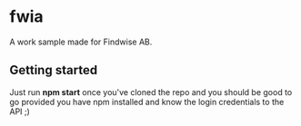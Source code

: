 # fwia
A work sample made for Findwise AB.

## Getting started
Just run **npm start** once you've cloned the repo and you should be good to go provided you have npm installed and know the login credentials to the API ;)
